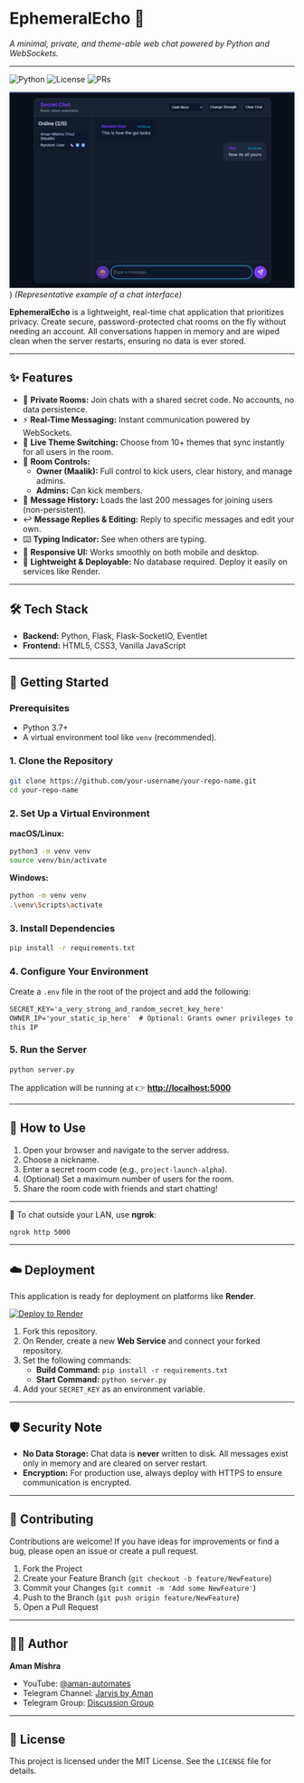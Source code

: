 # EphemeralEcho 🤫

*A minimal, private, and theme-able web chat powered by Python and WebSockets.*

---

![Python](https://img.shields.io/badge/python-3.7%2B-blue)
![License](https://img.shields.io/badge/license-MIT-green)
![PRs](https://img.shields.io/badge/PRs-welcome-brightgreen)

![Secret Chat Screenshot](public/image.png))
*(Representative example of a chat interface)*

**EphemeralEcho** is a lightweight, real-time chat application that prioritizes privacy. Create secure, password-protected chat rooms on the fly without needing an account. All conversations happen in memory and are wiped clean when the server restarts, ensuring no data is ever stored.

---

## ✨ Features

-   🔐 **Private Rooms:** Join chats with a shared secret code. No accounts, no data persistence.
-   ⚡ **Real-Time Messaging:** Instant communication powered by WebSockets.
-   🎨 **Live Theme Switching:** Choose from 10+ themes that sync instantly for all users in the room.
-   👑 **Room Controls:**
    -   **Owner (Maalik):** Full control to kick users, clear history, and manage admins.
    -   **Admins:** Can kick members.
-   📝 **Message History:** Loads the last 200 messages for joining users (non-persistent).
-   ↩️ **Message Replies & Editing:** Reply to specific messages and edit your own.
-   ⌨️ **Typing Indicator:** See when others are typing.
-   📱 **Responsive UI:** Works smoothly on both mobile and desktop.
-   🚀 **Lightweight & Deployable:** No database required. Deploy it easily on services like Render.

---

## 🛠️ Tech Stack

-   **Backend:** Python, Flask, Flask-SocketIO, Eventlet
-   **Frontend:** HTML5, CSS3, Vanilla JavaScript

---

## 🚀 Getting Started

### Prerequisites

-   Python 3.7+
-   A virtual environment tool like `venv` (recommended).

### 1. Clone the Repository

```bash
git clone https://github.com/your-username/your-repo-name.git
cd your-repo-name
```

### 2. Set Up a Virtual Environment

**macOS/Linux:**

```bash
python3 -m venv venv
source venv/bin/activate
```

**Windows:**

```bash
python -m venv venv
.\venv\Scripts\activate
```

### 3. Install Dependencies

```bash
pip install -r requirements.txt
```

### 4. Configure Your Environment

Create a `.env` file in the root of the project and add the following:

```env
SECRET_KEY='a_very_strong_and_random_secret_key_here'
OWNER_IP='your_static_ip_here'  # Optional: Grants owner privileges to this IP
```

### 5. Run the Server

```bash
python server.py
```

The application will be running at 👉 **[http://localhost:5000](http://localhost:5000)**

---

## 💬 How to Use

1.  Open your browser and navigate to the server address.
2.  Choose a nickname.
3.  Enter a secret room code (e.g., `project-launch-alpha`).
4.  (Optional) Set a maximum number of users for the room.
5.  Share the room code with friends and start chatting!

---

📢 To chat outside your LAN, use **ngrok**:

```bash
ngrok http 5000
```

---

## ☁️ Deployment

This application is ready for deployment on platforms like **Render**.

[![Deploy to Render](https://render.com/images/deploy-to-render-button.svg)](https://render.com/deploy)

1.  Fork this repository.
2.  On Render, create a new **Web Service** and connect your forked repository.
3.  Set the following commands:
    -   **Build Command:** `pip install -r requirements.txt`
    -   **Start Command:** `python server.py`
4.  Add your `SECRET_KEY` as an environment variable.

---

## 🛡️ Security Note

-   **No Data Storage:** Chat data is **never** written to disk. All messages exist only in memory and are cleared on server restart.
-   **Encryption:** For production use, always deploy with HTTPS to ensure communication is encrypted.

---

## 🤝 Contributing

Contributions are welcome! If you have ideas for improvements or find a bug, please open an issue or create a pull request.

1.  Fork the Project
2.  Create your Feature Branch (`git checkout -b feature/NewFeature`)
3.  Commit your Changes (`git commit -m 'Add some NewFeature'`)
4.  Push to the Branch (`git push origin feature/NewFeature`)
5.  Open a Pull Request

---

## 👨‍💻 Author

**Aman Mishra**

* YouTube: [@aman-automates](https://youtube.com/@aman-automates)
* Telegram Channel: [Jarvis by Aman](https://t.me/jarvisbyamanchannel)
* Telegram Group: [Discussion Group](https://t.me/jarvisbyaman)

---

## 📜 License

This project is licensed under the MIT License. See the `LICENSE` file for details.


